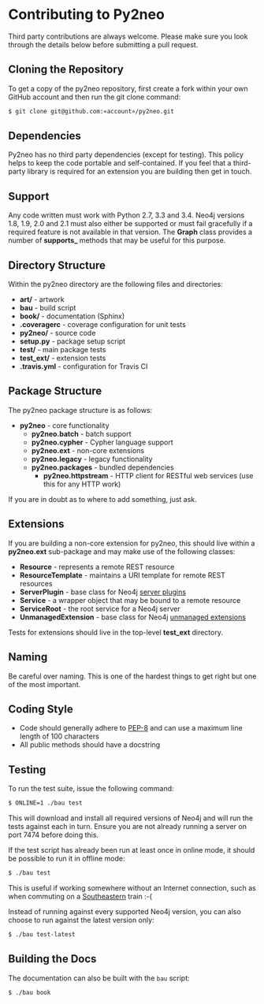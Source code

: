 Contributing to Py2neo
======================

Third party contributions are always welcome. Please make sure you look through the details below
before submitting a pull request.


Cloning the Repository
----------------------

To get a copy of the py2neo repository, first create a fork within your own GitHub account and then
run the git clone command:

```bash
$ git clone git@github.com:«account»/py2neo.git
```


Dependencies
------------

Py2neo has no third party dependencies (except for testing). This policy helps to keep the code
portable and self-contained. If you feel that a third-party library is required for an extension
you are building then get in touch.


Support
-------

Any code written must work with Python 2.7, 3.3 and 3.4. Neo4j versions 1.8, 1.9, 2.0 and 2.1 must
also either be supported or must fail gracefully if a required feature is not available in that
version. The **Graph** class provides a number of **supports_** methods that may be useful for this
purpose.


Directory Structure
-------------------

Within the py2neo directory are the following files and directories:

- **art/** - artwork
- **bau** - build script
- **book/** - documentation (Sphinx)
- **.coveragerc** - coverage configuration for unit tests
- **py2neo/** - source code
- **setup.py** - package setup script
- **test/** - main package tests
- **test_ext/** - extension tests
- **.travis.yml** - configuration for Travis CI


Package Structure
-----------------

The py2neo package structure is as follows:

- **py2neo** - core functionality
  - **py2neo.batch** - batch support
  - **py2neo.cypher** - Cypher language support
  - **py2neo.ext** - non-core extensions
  - **py2neo.legacy** - legacy functionality
  - **py2neo.packages** - bundled dependencies
    - **py2neo.httpstream** - HTTP client for RESTful web services (use this for any HTTP work)

If you are in doubt as to where to add something, just ask.


Extensions
----------

If you are building a non-core extension for py2neo, this should live within a **py2neo.ext**
sub-package and may make use of the following classes:

- **Resource** - represents a remote REST resource
- **ResourceTemplate** - maintains a URI template for remote REST resources
- **ServerPlugin** - base class for Neo4j [server plugins](http://neo4j.com/docs/stable/server-plugins.html)
- **Service** - a wrapper object that may be bound to a remote resource
- **ServiceRoot** - the root service for a Neo4j server
- **UnmanagedExtension** - base class for Neo4j [unmanaged extensions](http://neo4j.com/docs/stable/server-unmanaged-extensions.html)

Tests for extensions should live in the top-level **test_ext** directory.


Naming
------

Be careful over naming. This is one of the hardest things to get right but one of the most
important.


Coding Style
------------

- Code should generally adhere to [PEP-8](http://legacy.python.org/dev/peps/pep-0008/) and can use
a maximum line length of 100 characters
- All public methods should have a docstring


Testing
-------

To run the test suite, issue the following command:

```bash
$ ONLINE=1 ./bau test
```

This will download and install all required versions of Neo4j and will run the tests against each
in turn. Ensure you are not already running a server on port 7474 before doing this.

If the test script has already been run at least once in online mode, it should be possible to run
it in offline mode:

```bash
$ ./bau test
```

This is useful if working somewhere without an Internet connection, such as when commuting on a
[Southeastern](http://www.southeasternrailway.co.uk/) train :-(

Instead of running against every supported Neo4j version, you can also choose to run against the
latest version only:

```bash
$ ./bau test-latest
```


Building the Docs
-----------------

The documentation can also be built with the ``bau`` script:

```bash
$ ./bau book
```
